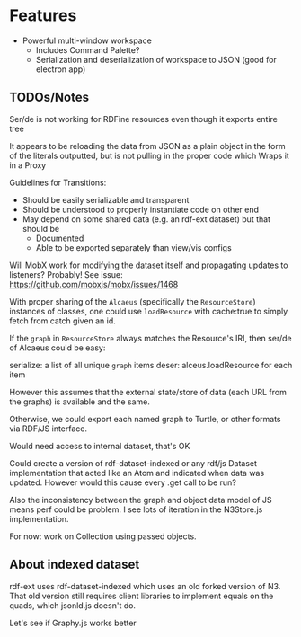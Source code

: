 # Features

- Powerful multi-window workspace
  - Includes Command Palette?
  - Serialization and deserialization of workspace to JSON (good for electron app)

## TODOs/Notes

Ser/de is not working for RDFine resources even though it exports entire tree

It appears to be reloading the data from JSON as a plain object in the form of the literals outputted, but is not pulling in the proper code which Wraps it in a Proxy

Guidelines for Transitions:

- Should be easily serializable and transparent
- Should be understood to properly instantiate code on other end
- May depend on some shared data (e.g. an rdf-ext dataset) but that should be
  - Documented
  - Able to be exported separately than view/vis configs

Will MobX work for modifying the dataset itself and propagating updates to listeners? Probably! See issue: https://github.com/mobxjs/mobx/issues/1468

With proper sharing of the `Alcaeus` (specifically the `ResourceStore`) instances of classes, one could use `loadResource` with cache:true to simply fetch from catch given an id.

If the `graph` in `ResourceStore` always matches the Resource's IRI, then ser/de of Alcaeus could be easy:

serialize: a list of all unique `graph` items
deser: alceus.loadResource for each item

However this assumes that the external state/store of data (each URL from the graphs) is available and the same.

Otherwise, we could export each named graph to Turtle, or other formats via RDF/JS interface.

Would need access to internal dataset, that's OK

Could create a version of rdf-dataset-indexed or any rdf/js Dataset implementation that acted like an Atom and indicated when data was updated. However would this cause every .get call to be run?

Also the inconsistency between the graph and object data model of JS means perf could be problem. I see lots of iteration in the N3Store.js implementation.

For now: work on Collection using passed objects.

## About indexed dataset

rdf-ext uses rdf-dataset-indexed which uses an old forked version of N3. That old version still requires client libraries to implement equals on the quads, which jsonld.js doesn't do.

Let's see if Graphy.js works better
